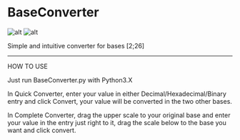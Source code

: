 # BaseConverter

![alt](https://i.gyazo.com/fc8c9735f5bfa175bcaa639750469ad8.png)
![alt](https://i.gyazo.com/5740e0e7e1ca3b4b4d309ea3a5ead1af.png)

Simple and intuitive converter for bases [2;26]

----------------

HOW TO USE

Just run BaseConverter.py with Python3.X 

In Quick Converter, enter your value in either Decimal/Hexadecimal/Binary entry and click Convert, your value will be converted in the two other bases.

In Complete Converter, drag the upper scale to your original base and enter your value in the entry just right to it, drag the scale below to the base you want and click convert.